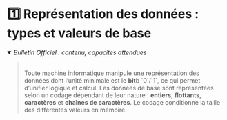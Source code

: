 # 1️⃣ Représentation des données : types et valeurs de base
<details open>
    <summary><i>Bulletin Officiel : contenu, capacités attendues</i></summary>

<blockquote>
<br>
Toute machine informatique manipule une représentation des données dont l’unité minimale est le <b>bit</b>b `0`/`1`, ce qui permet d’unifier logique et calcul. Les données de base sont représentées selon un codage dépendant de leur nature : <b>entiers</b>, <b>flottants</b>, <b>caractères</b> et <b>chaînes de caractères</b>. Le codage conditionne la taille des différentes valeurs en mémoire.
</details>
